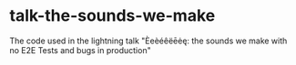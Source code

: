 # talk-the-sounds-we-make

The code used in the lightning talk "Èeèéêëēėę: the sounds we make with no E2E Tests and bugs in production"
